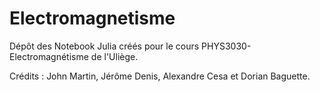 # Electromagnetisme

Dépôt des Notebook Julia créés pour le cours PHYS3030-Electromagnétisme de l'Uliège.

Crédits : John Martin, Jérôme Denis, Alexandre Cesa et Dorian Baguette.
